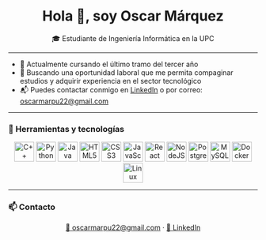 <h1 align="center">Hola 👋, soy Oscar Márquez</h1>

<p align="center">
  🎓 Estudiante de Ingeniería Informática en la UPC  
</p>

---

- 🎯 Actualmente cursando el último tramo del tercer año  
- 💼 Buscando una oportunidad laboral que me permita compaginar estudios y adquirir experiencia en el sector tecnológico  
- 📬 Puedes contactar conmigo en [LinkedIn](https://www.linkedin.com/in/oscar-màrquez-puchol) o por correo: oscarmarpu22@gmail.com  

---

### 🧰 Herramientas y tecnologías

<p align="center">
  <img src="https://cdn.jsdelivr.net/gh/devicons/devicon/icons/cplusplus/cplusplus-original.svg" alt="C++" width="40"/>
  <img src="https://cdn.jsdelivr.net/gh/devicons/devicon/icons/python/python-original.svg" alt="Python" width="40"/>
  <img src="https://cdn.jsdelivr.net/gh/devicons/devicon/icons/java/java-original.svg" alt="Java" width="40"/>
  <img src="https://cdn.jsdelivr.net/gh/devicons/devicon/icons/html5/html5-original.svg" alt="HTML5" width="40"/>
  <img src="https://cdn.jsdelivr.net/gh/devicons/devicon/icons/css3/css3-original.svg" alt="CSS3" width="40"/>
  <img src="https://cdn.jsdelivr.net/gh/devicons/devicon/icons/javascript/javascript-original.svg" alt="JavaScript" width="40"/>
  <img src="https://cdn.jsdelivr.net/gh/devicons/devicon/icons/react/react-original.svg" alt="React" width="40"/>
  <img src="https://cdn.jsdelivr.net/gh/devicons/devicon/icons/nodejs/nodejs-original.svg" alt="NodeJS" width="40"/>
  <img src="https://cdn.jsdelivr.net/gh/devicons/devicon/icons/postgresql/postgresql-original.svg" alt="PostgreSQL" width="40"/>
  <img src="https://cdn.jsdelivr.net/gh/devicons/devicon/icons/mysql/mysql-original.svg" alt="MySQL" width="40"/>
  <img src="https://cdn.jsdelivr.net/gh/devicons/devicon/icons/docker/docker-original.svg" alt="Docker" width="40"/>
  <img src="https://cdn.jsdelivr.net/gh/devicons/devicon/icons/linux/linux-original.svg" alt="Linux" width="40"/>
</p>

---

### 📫 Contacto

<p align="center">
  <a href="mailto:oscarmarpu22@gmail.com">📧 oscarmarpu22@gmail.com</a> ·
  <a href="https://www.linkedin.com/in/oscar-màrquez-puchol">🔗 LinkedIn</a>
</p>
